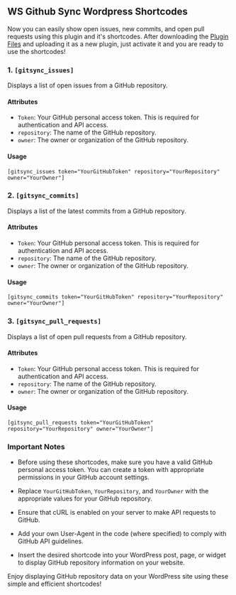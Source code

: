 ## WS Github Sync Wordpress Shortcodes 

Now you can easily show open issues, new commits, and open pull requests using this plugin and it's shortcodes.
After downloading the [Plugin Files](https://github.com/WebShells/Github-Sync-Wordpress/releases/download/v1.0.0/WS-Github-Sync-Wordpress.zip) and uploading it as a new plugin, just activate it and you are ready to use the shortcodes!

### 1. `[gitsync_issues]`

Displays a list of open issues from a GitHub repository.

#### Attributes

- `Token`: Your GitHub personal access token. This is required for authentication and API access.
- `repository`: The name of the GitHub repository.
- `owner`: The owner or organization of the GitHub repository.

#### Usage

```shortcode
[gitsync_issues token="YourGitHubToken" repository="YourRepository" owner="YourOwner"]
```

### 2. `[gitsync_commits]`

Displays a list of the latest commits from a GitHub repository.

#### Attributes

- `Token`: Your GitHub personal access token. This is required for authentication and API access.
- `repository`: The name of the GitHub repository.
- `owner`: The owner or organization of the GitHub repository.

#### Usage

```shortcode
[gitsync_commits token="YourGitHubToken" repository="YourRepository" owner="YourOwner"]
```

### 3. `[gitsync_pull_requests]`

Displays a list of open pull requests from a GitHub repository.

#### Attributes

- `Token`: Your GitHub personal access token. This is required for authentication and API access.
- `repository`: The name of the GitHub repository. 
- `owner`: The owner or organization of the GitHub repository.

#### Usage

```shortcode
[gitsync_pull_requests token="YourGitHubToken" repository="YourRepository" owner="YourOwner"]
```

### Important Notes

- Before using these shortcodes, make sure you have a valid GitHub personal access token. You can create a token with appropriate permissions in your GitHub account settings.

- Replace `YourGitHubToken`, `YourRepository`, and `YourOwner` with the appropriate values for your GitHub repository.

- Ensure that cURL is enabled on your server to make API requests to GitHub.

- Add your own User-Agent in the code (where specified) to comply with GitHub API guidelines.

- Insert the desired shortcode into your WordPress post, page, or widget to display GitHub repository information on your website.

Enjoy displaying GitHub repository data on your WordPress site using these simple and efficient shortcodes!
